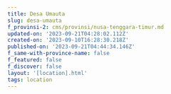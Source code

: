 ```yaml
---
title: Desa Umauta
slug: desa-umauta
f_provinsi-2: cms/provinsi/nusa-tenggara-timur.md
updated-on: '2023-09-21T04:28:02.112Z'
created-on: '2023-09-10T16:28:30.218Z'
published-on: '2023-09-21T04:44:34.146Z'
f_same-with-province-name: false
f_featured: false
f_discover: false
layout: '[location].html'
tags: location
---
```



